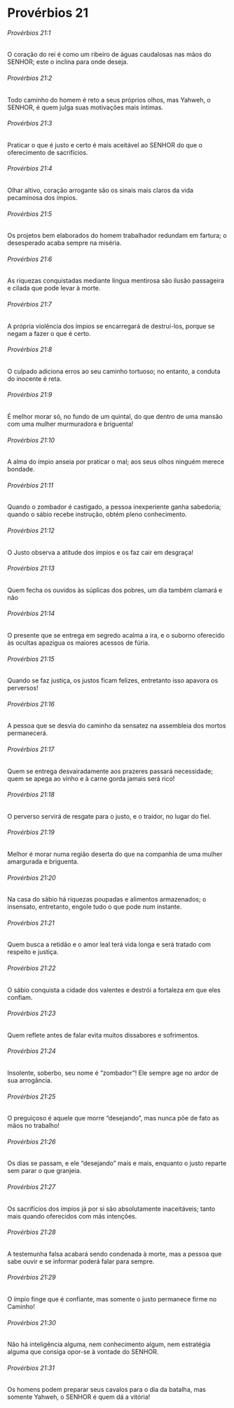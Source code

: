 # Provérbios 21

###### Provérbios 21:1

O coração do rei é como um ribeiro de águas caudalosas nas mãos do SENHOR; este o inclina para onde deseja.

###### Provérbios 21:2

Todo caminho do homem é reto a seus próprios olhos, mas Yahweh, o SENHOR, é quem julga suas motivações mais íntimas.

###### Provérbios 21:3

Praticar o que é justo e certo é mais aceitável ao SENHOR do que o oferecimento de sacrifícios.

###### Provérbios 21:4

Olhar altivo, coração arrogante são os sinais mais claros da vida pecaminosa dos ímpios.

###### Provérbios 21:5

Os projetos bem elaborados do homem trabalhador redundam em fartura; o desesperado acaba sempre na miséria.

###### Provérbios 21:6

As riquezas conquistadas mediante língua mentirosa são ilusão passageira e cilada que pode levar à morte.

###### Provérbios 21:7

A própria violência dos ímpios se encarregará de destruí-los, porque se negam a fazer o que é certo.

###### Provérbios 21:8

O culpado adiciona erros ao seu caminho tortuoso; no entanto, a conduta do inocente é reta.

###### Provérbios 21:9

É melhor morar só, no fundo de um quintal, do que dentro de uma mansão com uma mulher murmuradora e briguenta!

###### Provérbios 21:10

A alma do ímpio anseia por praticar o mal; aos seus olhos ninguém merece bondade.

###### Provérbios 21:11

Quando o zombador é castigado, a pessoa inexperiente ganha sabedoria; quando o sábio recebe instrução, obtém pleno conhecimento.

###### Provérbios 21:12

O Justo observa a atitude dos ímpios e os faz cair em desgraça!

###### Provérbios 21:13

Quem fecha os ouvidos às súplicas dos pobres, um dia também clamará e não

###### Provérbios 21:14

O presente que se entrega em segredo acalma a ira, e o suborno oferecido às ocultas apazigua os maiores acessos de fúria.

###### Provérbios 21:15

Quando se faz justiça, os justos ficam felizes, entretanto isso apavora os perversos!

###### Provérbios 21:16

A pessoa que se desvia do caminho da sensatez na assembleia dos mortos permanecerá.

###### Provérbios 21:17

Quem se entrega desvairadamente aos prazeres passará necessidade; quem se apega ao vinho e à carne gorda jamais será rico!

###### Provérbios 21:18

O perverso servirá de resgate para o justo, e o traidor, no lugar do fiel.

###### Provérbios 21:19

Melhor é morar numa região deserta do que na companhia de uma mulher amargurada e briguenta.

###### Provérbios 21:20

Na casa do sábio há riquezas poupadas e alimentos armazenados; o insensato, entretanto, engole tudo o que pode num instante.

###### Provérbios 21:21

Quem busca a retidão e o amor leal terá vida longa e será tratado com respeito e justiça.

###### Provérbios 21:22

O sábio conquista a cidade dos valentes e destrói a fortaleza em que eles confiam.

###### Provérbios 21:23

Quem reflete antes de falar evita muitos dissabores e sofrimentos.

###### Provérbios 21:24

Insolente, soberbo, seu nome é “zombador”! Ele sempre age no ardor de sua arrogância.

###### Provérbios 21:25

O preguiçoso é aquele que morre “desejando”, mas nunca põe de fato as mãos no trabalho!

###### Provérbios 21:26

Os dias se passam, e ele “desejando” mais e mais, enquanto o justo reparte sem parar o que granjeia.

###### Provérbios 21:27

Os sacrifícios dos ímpios já por si são absolutamente inaceitáveis; tanto mais quando oferecidos com más intenções.

###### Provérbios 21:28

A testemunha falsa acabará sendo condenada à morte, mas a pessoa que sabe ouvir e se informar poderá falar para sempre.

###### Provérbios 21:29

O ímpio finge que é confiante, mas somente o justo permanece firme no Caminho!

###### Provérbios 21:30

Não há inteligência alguma, nem conhecimento algum, nem estratégia alguma que consiga opor-se à vontade do SENHOR.

###### Provérbios 21:31

Os homens podem preparar seus cavalos para o dia da batalha, mas somente Yahweh, o SENHOR é quem dá a vitória!

